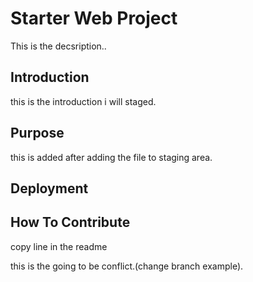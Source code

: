 # Starter Web Project

This is the decsription..

## Introduction

this is the introduction i will staged.

## Purpose

this is added after adding the file to staging area.

## Deployment

## How To Contribute

copy line in the readme

this is the going to be conflict.(change branch example).
